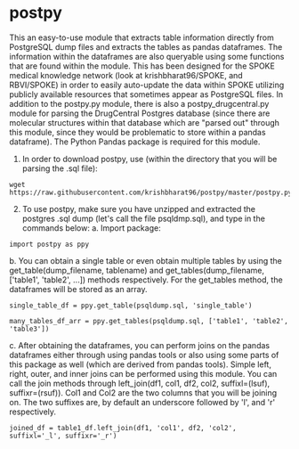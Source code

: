 # postpy
This an easy-to-use module that extracts table information directly from PostgreSQL dump files and extracts the tables as pandas dataframes. The information within the dataframes are also queryable using some functions that are found within the module. This has been designed for the SPOKE medical knowledge network (look at krishbharat96/SPOKE, and RBVI/SPOKE) in order to easily auto-update the data within SPOKE utilizing publicly available resources that sometimes appear as PostgreSQL files. In addition to the postpy.py module, there is also a postpy_drugcentral.py module for parsing the DrugCentral Postgres database (since there are molecular structures within that database which are "parsed out" through this module, since they would be problematic to store within a pandas dataframe). The Python Pandas package is required for this module. 

1. In order to download postpy, use (within the directory that you will be parsing the .sql file):
```
wget https://raw.githubusercontent.com/krishbharat96/postpy/master/postpy.py
```
2. To use postpy, make sure you have unzipped and extracted the postgres .sql dump (let's call the file psqldmp.sql), and type in the commands below:
  a. Import package:
  ```
  import postpy as ppy
  ```
  b. You can obtain a single table or even obtain multiple tables by using the get_table(dump_filename, tablename) and           get_tables(dump_filename, ['table1', 'table2', ...])  methods respectively. For the get_tables method, the dataframes will     be stored as an array.
  ```
  single_table_df = ppy.get_table(psqldump.sql, 'single_table')
  ```
  ```
  many_tables_df_arr = ppy.get_tables(psqldump.sql, ['table1', 'table2', 'table3'])
  ```
  c. After obtaining the dataframes, you can perform joins on the pandas dataframes either through using pandas tools or also   using some parts of this package as well (which are derived from pandas tools). Simple left, right, outer, and inner joins     can be performed using this module. You can call the join methods through left_join(df1, col1, df2, col2, suffixl=(lsuf),     suffixr=(rsuf)). Col1 and Col2 are the two columns that you will be joining on. The two suffixes are, by default an           underscore followed by 'l', and 'r' respectively.
  ```
  joined_df = table1_df.left_join(df1, 'col1', df2, 'col2', suffixl='_l', suffixr='_r')
  ```
  
  
